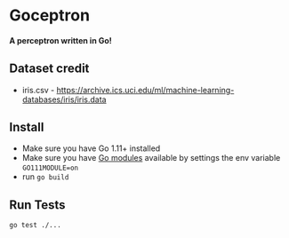 # Goceptron
#### A perceptron written in Go!

## Dataset credit
* iris.csv - https://archive.ics.uci.edu/ml/machine-learning-databases/iris/iris.data


## Install
* Make sure you have Go 1.11+ installed
* Make sure you have [Go modules](https://github.com/golang/go/wiki/Modules) available by settings the env variable `GO111MODULE=on`
* run `go build`

## Run Tests
```
go test ./...
```
